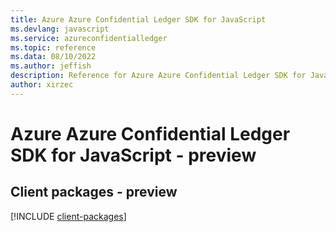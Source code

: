 ```yaml
---
title: Azure Azure Confidential Ledger SDK for JavaScript
ms.devlang: javascript
ms.service: azureconfidentialledger
ms.topic: reference
ms.data: 08/10/2022
ms.author: jeffish
description: Reference for Azure Azure Confidential Ledger SDK for JavaScript
author: xirzec
---
```

# Azure Azure Confidential Ledger SDK for JavaScript - preview

## Client packages - preview
[!INCLUDE [client-packages](azure-confidential-ledger-client-index.md)]
